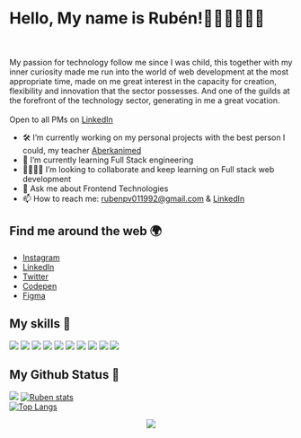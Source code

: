 # Hello, My name is Rubén!👋🏻👦🏻🤙🏻


<br><br>
My passion for technology follow me since I was child, this together with my inner curiosity made me run into the world of web development at the most appropriate time, made on me great interest in the capacity for creation, flexibility and innovation that the sector possesses. And one of the guilds at the forefront of the technology sector, generating in me a great vocation. 
<br><br>
Open to all PMs on [LinkedIn](https://www.linkedin.com/in/ruben-palomo-viedma-191a5913a/)

- 🛠 I’m currently working on my personal projects with the best person I could, my teacher [Aberkanimed](https://github.com/aberkanimed)
- 🌱 I’m currently learning Full Stack engineering
- 🤜🏻🤛🏻 I’m looking to collaborate and keep learning on Full stack web development
- 💬 Ask me about Frontend Technologies
- 📫 How to reach me: [rubenpv011992@gmail.com](mailto:rubenpv011992@gmail.com) & [LinkedIn](https://www.linkedin.com/in/ruben-palomo-viedma-191a5913a/)

## Find me around the web 🌍

- [Instagram](https://www.instagram.com/rubenspv/)
- [LinkedIn](https://www.linkedin.com/in/ruben-palomo-viedma-191a5913a/)
- [Twitter](https://twitter.com/Cconker_Trader)
- [Codepen](https://codepen.io/rubenspv)
- [Figma](https://www.figma.com/@rubenspv)

## My skills 🚀

![](https://img.shields.io/badge/HTML5-E34F26?style=for-the-badge&logo=html5&logoColor=white)
![](https://img.shields.io/badge/JavaScript-F7DF1E?style=for-the-badge&logo=javascript&logoColor=black)
![](https://img.shields.io/badge/CSS3-1572B6?style=for-the-badge&logo=css3&logoColor=white)
![](https://img.shields.io/badge/React-20232A?style=for-the-badge&logo=react&logoColor=61DAFB)
![](https://img.shields.io/badge/Tailwind_CSS-38B2AC?style=for-the-badge&logo=tailwind-css&logoColor=white)
![](https://img.shields.io/badge/Bootstrap-563D7C?style=for-the-badge&logo=bootstrap&logoColor=white)
![](https://img.shields.io/badge/Heroku-430098?style=for-the-badge&logo=heroku&logoColor=white)
![](https://img.shields.io/badge/figma-0AC97F?style=for-the-badge&logo=figma&logoColor=black)
![](https://img.shields.io/badge/Laravel-E74C43?style=for-the-badge&logo=laravel&logoColor=black)
![](https://img.shields.io/badge/Vue.js-35495E?style=for-the-badge&logo=vue.js&logoColor=4FC08D)

## My Github Status 🦸

![](https://github-readme-stats.vercel.app/api?username=Cconkers&show_icons=true&bg_color=45,fc00ff,00dbde&title_color=fff&text_color=fff)
[![Ruben stats](https://github-readme-stats.vercel.app/api/wakatime?username=rubenspv&show_icons=true&theme=gruvbox)](https://github.com/cconkers/github-readme-stats)
<br>
[![Top Langs](https://github-readme-stats.vercel.app/api/top-langs/?username=cconkers&layout=compact&show_icons=true&theme=radical)](https://github.com/cconkers/github-readme-stats)


<p align='center'><img src='https://visitor-badge.laobi.icu/badge?page_id=cconkers'></p>
